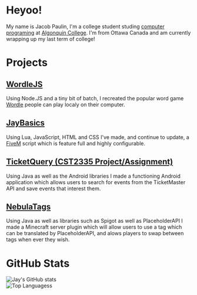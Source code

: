 # Heyoo!
My name is Jacob Paulin, I'm a college student studing [computer programing](https://www.algonquincollege.com/sat/program/computer-programming/#overview) at [Algonquin College](https://www.algonquincollege.com). 
I'm from Ottawa Canada and am currently wrapping up my last term of college!

# Projects

## [WordleJS](https://github.com/JayPaulinCodes/WordleJS)
Using Node.JS and a tiny bit of batch, I recreated the popular word game <a href="https://www.nytimes.com/games/wordle/index.html">Wordle</a> people can play localy on their computer.
<br>

## [JayBasics](https://github.com/JayPaulinCodes/JayBasics)
Using Lua, JavaScript, HTML and CSS I've made, and continue to update, a <a href="https://fivem.net">FiveM</a> script which is feature full and highly configurable.

## [TicketQuery (CST2335 Project/Assignment)](https://github.com/JayPaulinCodes/CST2335_ProjectAssignment)
Using Java as well as the Android libraries I made a functioning Android application which allows users to search for events from the TicketMaster API and save events that interest them.

## [NebulaTags](https://github.com/JayPaulinCodes/NebulaTags)
Using Java as well as libraries such as Spigot as well as PlaceholderAPI I made a Minecraft server plugin which will allow users to use a tag which can be translated by PlaceholderAPI, and alows players to swap between tags when ever they wish.

# GitHub Stats
![Jay's GitHub stats](https://github-readme-stats.vercel.app/api?username=JayPaulinCodes&show_icons=true&theme=radical)
<br>
![Top Languagess](https://github-readme-stats.vercel.app/api/top-langs/?username=JayPaulinCodes&show_icons=true&theme=radical)
